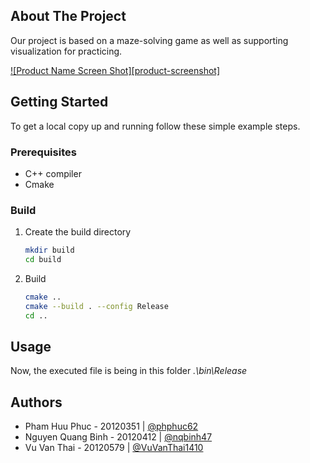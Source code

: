 
<!-- ABOUT THE PROJECT -->
## About The Project
Our project is based on a maze-solving game as well as supporting visualization for practicing.

<!-- Insert image here -->
[![Product Name Screen Shot][product-screenshot]](https://example.com)


<!-- GETTING STARTED -->
## Getting Started
To get a local copy up and running follow these simple example steps.

### Prerequisites
* C++ compiler
* Cmake

### Build
1. Create the build directory
   ```sh
   mkdir build
   cd build
   ```
2. Build
   ```sh
   cmake ..
   cmake --build . --config Release
   cd ..
   ```

<!-- USAGE EXAMPLES -->
## Usage

Now, the executed file is being in this folder _.\bin\Release_ 


## Authors

- Pham Huu Phuc - 20120351 | [@phphuc62](https://github.com/phphuc62)
- Nguyen Quang Binh - 20120412 | [@nqbinh47](https://github.com/nqbinh47)
- Vu Van Thai - 20120579 | [@VuVanThai1410](https://github.com/VuVanThai1410)

